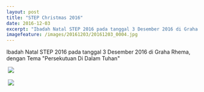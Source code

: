 ```yaml
---
layout: post
title: "STEP Christmas 2016"
date: 2016-12-03
excerpt: "Ibadah Natal STEP 2016 pada tanggal 3 Desember 2016 di Graha Rhema, dengan Tema \"Persekutuan Di Dalam Tuhan\""
imagefeature: /images/20161203/20161203_0004.jpg
---
```



Ibadah Natal STEP 2016 pada tanggal 3 Desember 2016 di Graha Rhema, dengan Tema "Persekutuan Di Dalam Tuhan"

<a href="{{site.bigimageurl}}/images/20161203/20161203_0004.jpg" class="swipebox" title=""><img src="{{site.staticurl}}/static/wait.gif" class="resize js_show loading_image" data-href="/images/20161203/20161203_0004.jpg" alt="" /></a>
<noscript><img src="{{site.staticurl}}/s720/images/20161203/20161203_0004.jpg" /></noscript>

<a href="{{site.bigimageurl}}/images/20161203/20161203_0117.jpg" class="swipebox" title=""><img src="{{site.staticurl}}/static/wait.gif" class="resize js_show loading_image" data-href="/images/20161203/20161203_0117.jpg" alt="" /></a>
<noscript><img src="{{site.staticurl}}/s720/images/20161203/20161203_0117.jpg" /></noscript>

